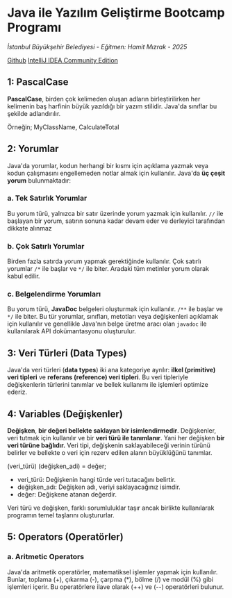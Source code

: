  # Java ile Yazılım Geliştirme Bootcamp Programı 
 *İstanbul Büyükşehir Belediyesi* - *Eğitmen: Hamit Mızrak* - *2025*

[Github](https://github.com/emmresimmsek/TechIstanbulJavaBootcamp.git)
[IntelliJ IDEA Community Edition](https://www.jetbrains.com/idea/download/?section=windows)


## 1: PascalCase
**PascalCase**, birden çok kelimeden oluşan adların birleştirilirken her kelimenin baş harfinin büyük yazıldığı bir yazım stilidir.
Java'da sınıflar bu şekilde adlandırılır. 

Örneğin; MyClassName, CalculateTotal

## 2: Yorumlar
Java'da yorumlar, kodun herhangi bir kısmı için açıklama yazmak veya kodun çalışmasını engellemeden notlar almak için kullanılır. Java'da **üç çeşit yorum** bulunmaktadır:
### a. Tek Satırlık Yorumlar 
Bu yorum türü, yalnızca bir satır üzerinde yorum yazmak için kullanılır. `//` ile başlayan bir yorum, satırın sonuna kadar devam eder ve derleyici tarafından dikkate alınmaz
### b. Çok Satırlı Yorumlar
Birden fazla satırda yorum yapmak gerektiğinde kullanılır. Çok satırlı yorumlar `/*` ile başlar ve `*/` ile biter. Aradaki tüm metinler yorum olarak kabul edilir.
### c. Belgelendirme Yorumları 
Bu yorum türü, **JavaDoc** belgeleri oluşturmak için kullanılır. `/**` ile başlar ve `*/` ile biter. Bu tür yorumlar, sınıfları, metotları veya değişkenleri açıklamak için kullanılır ve genellikle Java'nın belge üretme aracı olan `javadoc` ile kullanılarak API dokümantasyonu oluşturulur.

## 3: Veri Türleri (Data Types)
Java'da veri türleri (**data types**) iki ana kategoriye ayrılır: **ilkel (primitive) veri tipleri** ve **referans (reference) veri tipleri**. Bu veri tipleriyle değişkenlerin türlerini tanımlar ve bellek kullanımı ile işlemleri optimize ederiz.

## 4: Variables (Değişkenler)
**Değişken**, **bir değeri bellekte saklayan bir isimlendirmedir**.
Değişkenler, veri tutmak için kullanılır ve bir **veri türü ile tanımlanır**. Yani her değişken **bir veri türüne bağlıdır.**
Veri tipi, değişkenin saklayabileceği verinin türünü belirler ve bellekte o veri için rezerv edilen alanın büyüklüğünü tanımlar.


(veri_türü) (değişken_adi) = değer;
- veri_türü: Değişkenin hangi türde veri tutacağını belirtir.
- değişken_adı: Değişken adı, veriyi saklayacağınız isimdir.
- değer: Değişkene atanan değerdir.


Veri türü ve değişken, farklı sorumluluklar taşır ancak birlikte kullanılarak programın temel taşlarını oluştururlar.

## 5: Operators (Operatörler)
### a. Aritmetic Operators 
Java'da aritmetik operatörler, matematiksel işlemler yapmak için kullanılır. Bunlar, toplama (+), çıkarma (-), çarpma (*), bölme (/) ve modül (%) gibi işlemleri içerir.
Bu operatörlere ilave olarak (++) ve (--) operatörleri bulunur.








